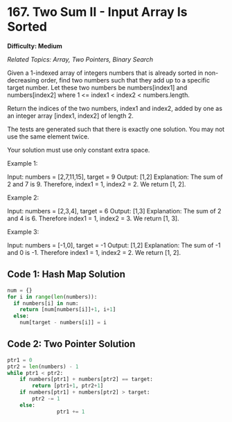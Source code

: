 # 167. Two Sum II - Input Array Is Sorted

**Difficulty: Medium**

*Related Topics: Array, Two Pointers, Binary Search*

Given a 1-indexed array of integers numbers that is already sorted in non-decreasing order, find two numbers such that they add up to a specific target number. Let these two numbers be numbers[index1] and numbers[index2] where 1 <= index1 < index2 < numbers.length.

Return the indices of the two numbers, index1 and index2, added by one as an integer array [index1, index2] of length 2.

The tests are generated such that there is exactly one solution. You may not use the same element twice.

Your solution must use only constant extra space.

Example 1:

Input: numbers = [2,7,11,15], target = 9
Output: [1,2]
Explanation: The sum of 2 and 7 is 9. Therefore, index1 = 1, index2 = 2. We return [1, 2].

Example 2:

Input: numbers = [2,3,4], target = 6
Output: [1,3]
Explanation: The sum of 2 and 4 is 6. Therefore index1 = 1, index2 = 3. We return [1, 3].

Example 3:

Input: numbers = [-1,0], target = -1
Output: [1,2]
Explanation: The sum of -1 and 0 is -1. Therefore index1 = 1, index2 = 2. We return [1, 2].

## Code 1: Hash Map Solution

```python
num = {}
for i in range(len(numbers)):
  if numbers[i] in num:
    return [num[numbers[i]]+1, i+1]
  else:
    num[target - numbers[i]] = i

```
## Code 2: Two Pointer Solution

```python
ptr1 = 0
ptr2 = len(numbers) - 1
while ptr1 < ptr2:
    if numbers[ptr1] + numbers[ptr2] == target:
        return [ptr1+1, ptr2+1]
    if numbers[ptr1] + numbers[ptr2] > target:
        ptr2 -= 1
    else:
                ptr1 += 1
```
